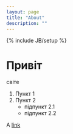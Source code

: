 ```yaml
---
layout: page
title: "About"
description: ""
---
```

{% include JB/setup %}
# Привіт
 світе

1. Пункт 1
2. Пункт 2
	- підпункт 2.1
	- підпункт 2.2

A [link](http://proggeo.github.io)